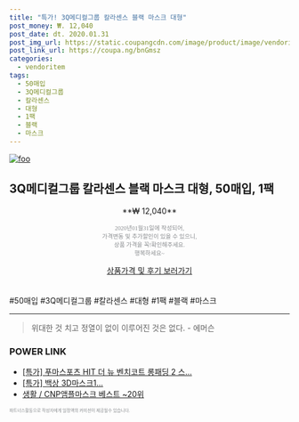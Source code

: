 ```yaml
--- 
title: "특가! 3Q메디컬그룹 칼라센스 블랙 마스크 대형" 
post_money: ₩. 12,040 
post_date: dt. 2020.01.31 
post_img_url: https://static.coupangcdn.com/image/product/image/vendoritem/2018/10/22/3274955418/761208fb-b1c5-4e1e-8fa4-5bc3b29a784a.jpg 
post_link_url: https://coupa.ng/bnGmsz 
categories: 
  - vendoritem 
tags: 
  - 50매입 
  - 3Q메디컬그룹 
  - 칼라센스 
  - 대형 
  - 1팩 
  - 블랙 
  - 마스크 
--- 
```

[![foo](https://static.coupangcdn.com/image/product/image/vendoritem/2018/10/22/3274955418/761208fb-b1c5-4e1e-8fa4-5bc3b29a784a.jpg)](https://coupa.ng/bnGmsz) 

## 3Q메디컬그룹 칼라센스 블랙 마스크 대형, 50매입, 1팩 
<p style="text-align: center;">**₩ 12,040**</p> 
<p style="text-align: center;"><span style="color: #898c8f; font-family: Georgia,Times,serif; font-size: 0.75em;">2020년01월31일에 작성되어, <br>가격변동 및 추가할인이 있을 수 있으니,<br> 상품 가격을 꼭!확인해주세요.<br>행복하세요~</span> 
</p>	 
<div markdown="0" style="text-align: center;"><a href="https://coupa.ng/bnGmsz" class="btn btn--success">상품가격 및 후기 보러가기</a></div> 
<br><br> 
  #50매입 #3Q메디컬그룹 #칼라센스 #대형 #1팩 #블랙 #마스크 
<hr> 

> 위대한 것 치고 정열이 없이 이루어진 것은 없다. - 에머슨 


### POWER LINK

* <a href="https://blog.naver.com/sakai111/221789090668" target="_blank">[특가] 푸마스포츠 HIT 더 뉴 벤치코트 롱패딩 2 스...</a>
* <a href="https://blog.naver.com/santokki14/221788826594" target="_blank">[특가] 백상 3D마스크1...</a>
* <a href="https://blog.naver.com/santokki14/221784759639" target="_blank">생활 / CNP앰플마스크 베스트 ~20위</a>

<span style="color: #898c8f; font-family: Georgia,Times,serif; font-size: 0.55em;">파트너스활동으로 작성자에게 일정액의 커미션이 제공될수 있습니다.</span> 
